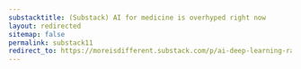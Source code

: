 ```yaml
---
substacktitle: (Substack) AI for medicine is overhyped right now
layout: redirected
sitemap: false
permalink: substack11
redirect_to: https://moreisdifferent.substack.com/p/ai-deep-learning-radiology-medicine-overhyped?s=w
---
```


